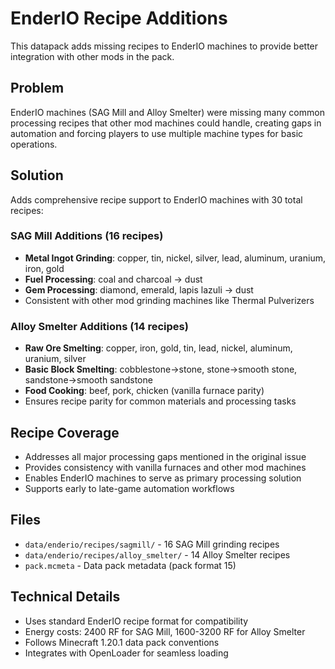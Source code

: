 # EnderIO Recipe Additions

This datapack adds missing recipes to EnderIO machines to provide better integration with other mods in the pack.

## Problem
EnderIO machines (SAG Mill and Alloy Smelter) were missing many common processing recipes that other mod machines could handle, creating gaps in automation and forcing players to use multiple machine types for basic operations.

## Solution
Adds comprehensive recipe support to EnderIO machines with 30 total recipes:

### SAG Mill Additions (16 recipes)
- **Metal Ingot Grinding**: copper, tin, nickel, silver, lead, aluminum, uranium, iron, gold
- **Fuel Processing**: coal and charcoal → dust
- **Gem Processing**: diamond, emerald, lapis lazuli → dust
- Consistent with other mod grinding machines like Thermal Pulverizers

### Alloy Smelter Additions (14 recipes)
- **Raw Ore Smelting**: copper, iron, gold, tin, lead, nickel, aluminum, uranium, silver
- **Basic Block Smelting**: cobblestone→stone, stone→smooth stone, sandstone→smooth sandstone  
- **Food Cooking**: beef, pork, chicken (vanilla furnace parity)
- Ensures recipe parity for common materials and processing tasks

## Recipe Coverage
- Addresses all major processing gaps mentioned in the original issue
- Provides consistency with vanilla furnaces and other mod machines
- Enables EnderIO machines to serve as primary processing solution
- Supports early to late-game automation workflows

## Files
- `data/enderio/recipes/sagmill/` - 16 SAG Mill grinding recipes
- `data/enderio/recipes/alloy_smelter/` - 14 Alloy Smelter recipes
- `pack.mcmeta` - Data pack metadata (pack format 15)

## Technical Details
- Uses standard EnderIO recipe format for compatibility
- Energy costs: 2400 RF for SAG Mill, 1600-3200 RF for Alloy Smelter
- Follows Minecraft 1.20.1 data pack conventions
- Integrates with OpenLoader for seamless loading